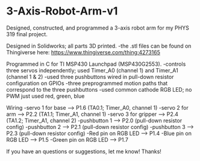 # 3-Axis-Robot-Arm-v1
Designed, constructed, and programmed a 3-axis robot arm for my PHYS 319 final project.

Designed in Solidworks; all parts 3D printed.
-the .stl files can be found on Thingiverse here: https://www.thingiverse.com/thing:4273165

Programmed in C for TI MSP430 Launchpad (MSP430G2553).
-controls three servos independently; used Timer_A0 (channel 1) and Timer_A1 (channel 1 & 2)
-used three pushbuttons wired in pull-down resistor configuration on GPIOs
-three preprogrammed motion paths that correspond to the three pushbuttons
-used common cathode RGB LED; no PWM just used red, green, blue

Wiring
-servo 1 for base     --> P1.6 (TA0.1; Timer_A0, channel 1)
-servo 2 for arm      --> P2.2 (TA1.1; Timer_A1, channel 1)
-servo 3 for gripper  --> P2.4 (TA1.2; Timer_A1, channel 2)
-pushbutton 1         --> P2.0 (pull-down resistor config)
-pushbutton 2         --> P2.1 (pull-down resistor config)
-pushbutton 3         --> P2.3 (pull-down resistor config)
-Red pin on RGB LED   --> P1.4
-Blue pin on RGB LED  --> P1.5
-Green pin on RGB LED --> P1.7

If you have an questions or suggestions, let me know! Thanks!
